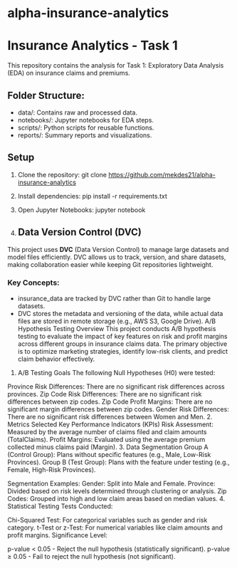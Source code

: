 # alpha-insurance-analytics
# Insurance Analytics - Task 1

This repository contains the analysis for Task 1: Exploratory Data Analysis (EDA) on insurance claims and premiums.

## Folder Structure:
- data/: Contains raw and processed data.
- notebooks/: Jupyter notebooks for EDA steps.
- scripts/: Python scripts for reusable functions.
- reports/: Summary reports and visualizations.

## Setup
1. Clone the repository:
   git clone https://github.com/mekdes21/alpha-insurance-analytics

2. Install dependencies:
   pip install -r requirements.txt

3. Open Jupyter Notebooks:
   jupyter notebook

4. ## Data Version Control (DVC)

This project uses **DVC** (Data Version Control) to manage large datasets and model files efficiently. DVC allows us to track, version, and share datasets, making collaboration easier while keeping Git repositories lightweight.

### Key Concepts:
- insurance_data are tracked by DVC rather than Git to handle large datasets.
- DVC stores the metadata and versioning of the data, while actual data files are stored in remote storage (e.g., AWS S3, Google Drive).
A/B Hypothesis Testing
Overview
This project conducts A/B hypothesis testing to evaluate the impact of key features on risk and profit margins across different groups in insurance claims data. The primary objective is to optimize marketing strategies, identify low-risk clients, and predict claim behavior effectively.

1. A/B Testing Goals
The following Null Hypotheses (H0) were tested:

Province Risk Differences: There are no significant risk differences across provinces.
Zip Code Risk Differences: There are no significant risk differences between zip codes.
Zip Code Profit Margins: There are no significant margin differences between zip codes.
Gender Risk Differences: There are no significant risk differences between Women and Men.
2. Metrics Selected
Key Performance Indicators (KPIs)
Risk Assessment: Measured by the average number of claims filed and claim amounts (TotalClaims).
Profit Margins: Evaluated using the average premium collected minus claims paid (Margin).
3. Data Segmentation
Group A (Control Group): Plans without specific features (e.g., Male, Low-Risk Provinces).
Group B (Test Group): Plans with the feature under testing (e.g., Female, High-Risk Provinces).

Segmentation Examples:
Gender: Split into Male and Female.
Province: Divided based on risk levels determined through clustering or analysis.
Zip Codes: Grouped into high and low claim areas based on median values.
4. Statistical Testing
Tests Conducted:

Chi-Squared Test: For categorical variables such as gender and risk category.
t-Test or z-Test: For numerical variables like claim amounts and profit margins.
Significance Level:

p-value < 0.05 - Reject the null hypothesis (statistically significant).
p-value ≥ 0.05 - Fail to reject the null hypothesis (not significant).

